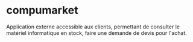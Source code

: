 # compumarket
Application externe accessible aux clients, permettant de consulter le matériel informatique en stock, faire une demande de devis pour l'achat.
